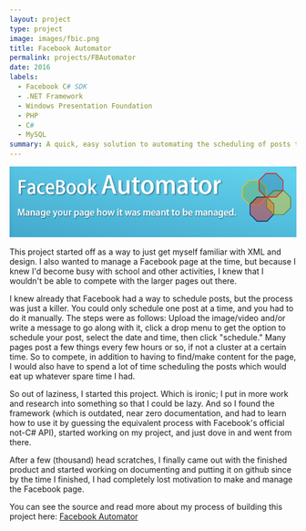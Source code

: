 ```yaml
---
layout: project
type: project
image: images/fbic.png
title: Facebook Automator
permalink: projects/FBAutomator
date: 2016
labels:
  - Facebook C# SDK
  - .NET Framework
  - Windows Presentation Foundation
  - PHP
  - C#
  - MySQL
summary: A quick, easy solution to automating the scheduling of posts to your Facebook page.
---
```


<center><img class="ui medium right floated rounded image" src="../images/fbauto.PNG"></center>

This project started off as a way to just get myself familiar with XML and design. I also wanted to manage a Facebook page at the time, but because I knew I'd become busy with school and other activities, I knew that I wouldn't be able to compete with the larger pages out there. 

I knew already that Facebook had a way to schedule posts, but the process was just a killer. You could only schedule one post at a time, and you had to do it manually. The steps were as follows: Upload the image/video and/or write a message to go along with it, click a drop menu to get the option to schedule your post, select the date and time, then click "schedule." Many pages post a few things every few hours or so, if not a cluster at a certain time. So to compete, in addition to having to find/make content for the page, I would also have to spend a lot of time scheduling the posts which would eat up whatever spare time I had.

So out of laziness, I started this project. Which is ironic; I put in more work and research into something so that I could be lazy. And so I found the framework (which is outdated, near zero documentation, and had to learn how to use it by guessing the equivalent process with Facebook's official not-C# API), started working on my project, and just dove in and went from there.

After a few (thousand) head scratches, I finally came out with the finished product and started working on documenting and putting it on github since by the time I finished, I had completely lost motivation to make and manage the Facebook page.
 
You can see the source and read more about my process of building this project here: <a href="https://github.com/SenderJosh/FB-Automator"><i class="large github icon"></i>Facebook Automator</a>
